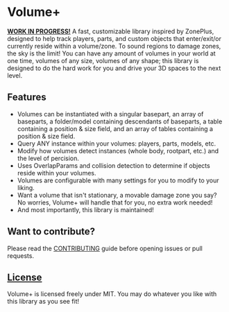 # Volume+
<b><u>WORK IN PROGRESS!</u></b>
A fast, customizable library inspired by ZonePlus, designed to help track players, parts, and custom objects that enter/exit/or currently reside within a volume/zone. To sound regions to damage zones, the sky is the limit! You can have any amount of volumes in your world at one time, volumes of any size, volumes of any shape; this library is designed to do the hard work for you and drive your 3D spaces to the next level.

## Features
* Volumes can be instantiated with a singular basepart, an array of baseparts, a folder/model containing descendants of baseparts, a table containing a position & size field, and an array of tables containing a position & size field.
* Query ANY instance within your volumes: players, parts, models, etc.
* Modify how volumes detect instances (whole body, rootpart, etc.) and the level of percision.
* Uses OverlapParams and collision detection to determine if objects reside within your volumes.
* Volumes are configurable with many settings for you to modify to your liking.
* Want a volume that isn't stationary, a movable damage zone you say? No worries, Volume+ will handle that for you, no extra work needed!
* And most importantly, this library is maintained!

## Want to contribute?
Please read the [CONTRIBUTING](/CONTRIBUTING.md) guide before opening issues or pull requests.

## [License](/LICENSE)
Volume+ is licensed freely under MIT. You may do whatever you like with this library as you see fit!
